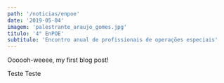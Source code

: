 ```yaml
---
path: '/noticias/enpoe'
date: '2019-05-04'
imagem: 'palestrante_araujo_gomes.jpg'
titulo: '4° EnPOE'
subtitulo: 'Encontro anual de profissionais de operações especiais'
---
```


Oooooh-weeee, my first blog post!

Teste
Teste
